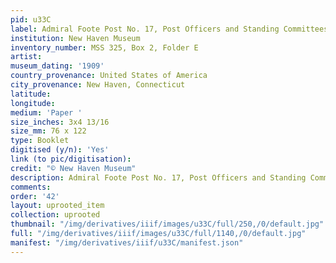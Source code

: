```yaml
---
pid: u33C
label: Admiral Foote Post No. 17, Post Officers and Standing Committees
institution: New Haven Museum
inventory_number: MSS 325, Box 2, Folder E
artist:
museum_dating: '1909'
country_provenance: United States of America
city_provenance: New Haven, Connecticut
latitude:
longitude:
medium: 'Paper '
size_inches: 3x4 13/16
size_mm: 76 x 122
type: Booklet
digitised (y/n): 'Yes'
link (to pic/digitisation):
credit: "© New Haven Museum"
description: Admiral Foote Post No. 17, Post Officers and Standing Committees
comments:
order: '42'
layout: uprooted_item
collection: uprooted
thumbnail: "/img/derivatives/iiif/images/u33C/full/250,/0/default.jpg"
full: "/img/derivatives/iiif/images/u33C/full/1140,/0/default.jpg"
manifest: "/img/derivatives/iiif/u33C/manifest.json"
---
```

